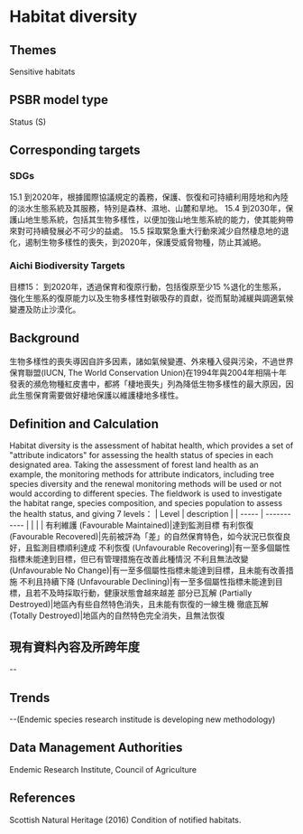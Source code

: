 # Habitat diversity

<script type="text/javascript" src="http://cdn.mathjax.org/mathjax/latest/MathJax.js?config=TeX-AMS-MML_HTMLorMML"></script>

## Themes
Sensitive habitats
## PSBR model type
Status (S)
## Corresponding targets
### SDGs
15.1 到2020年，根據國際協議規定的義務，保護、恢復和可持續利用陸地和內陸的淡水生態系統及其服務，特別是森林、濕地、山麓和旱地。 15.4 到2030年，保護山地生態系統，包括其生物多樣性，以便加強山地生態系統的能力，使其能夠帶來對可持續發展必不可少的益處。 15.5 採取緊急重大行動來減少自然棲息地的退化，遏制生物多樣性的喪失，到2020年，保護受威脅物種，防止其滅絕。
### Aichi Biodiversity Targets
目標15： 到2020年，透過保育和復原行動，包括復原至少15 %退化的生態系，強化生態系的復原能力以及生物多樣性對碳吸存的貢獻，從而幫助減緩與調適氣候變遷及防止沙漠化。
## Background
生物多樣性的喪失導因自許多因素，諸如氣候變遷、外來種入侵與污染，不過世界保育聯盟(IUCN, The World Conservation Union)在1994年與2004年相隔十年發表的瀕危物種紅皮書中，都將「棲地喪失」列為降低生物多樣性的最大原因，因此生態保育需要做好棲地保護以維護棲地多樣性。
## Definition and Calculation
Habitat diversity is the assessment of habitat health, which provides a set of "attribute indicators" for assessing the health status of species in each designated area. Taking the assessment of forest land health as an example, the monitoring methods for attribute indicators, including tree species diversity and the renewal monitoring methods will be used or not would according to different species. The fieldwork is used to investigate the habitat range, species composition, and species population to assess the health status, and giving 7 levels：
| Level | description |
| ----- | ----------- |
|       |             |
 有利維護 (Favourable Maintained)|達到監測目標 有利恢復 (Favourable Recovered)|先前被評為「差」的自然保育特色，如今狀況已恢復良好，且監測目標順利達成 不利恢復 (Unfavourable Recovering)|有一至多個屬性指標未能達到目標，但已有管理措施在改善此種情況 不利且無法改變 (Unfavourable No Change)|有一至多個屬性指標未能達到目標，且未能有改善措施 不利且持續下降 (Unfavourable Declining)|有一至多個屬性指標未能達到目標，且若不及時採取行動，健康狀態會越來越差 部分已瓦解 (Partially Destroyed)|地區內有些自然特色消失，且未能有恢復的一線生機 徹底瓦解 (Totally Destroyed)|地區內的自然特色完全消失，且無法恢復
## 現有資料內容及所跨年度
--
## Trends
--(Endemic species research institude is developing new methodology)
## Data Management Authorities
Endemic Research Institute, Council of Agriculture
## References
Scottish Natural Heritage (2016) Condition of notified habitats.